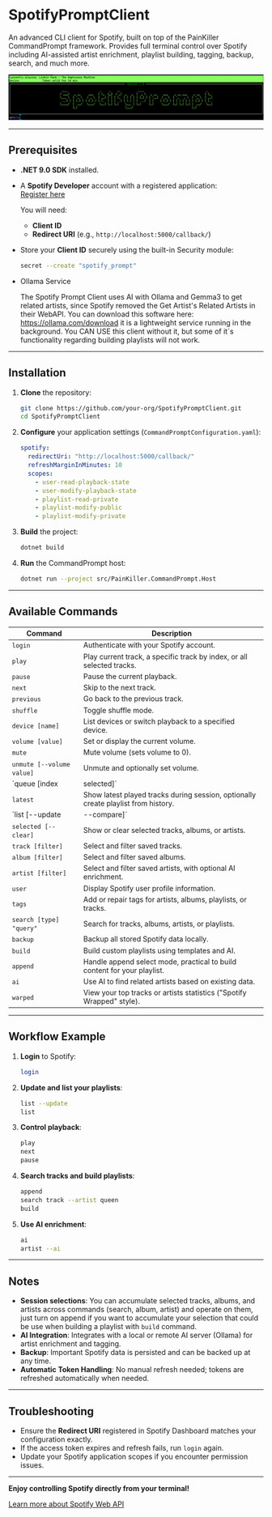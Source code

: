 # SpotifyPromptClient

An advanced CLI client for Spotify, built on top of the PainKiller CommandPrompt framework.
Provides full terminal control over Spotify including AI-assisted artist enrichment, playlist building, tagging, backup, search, and much more.

<img src="images/logo2.png" width="640">

---

## Prerequisites

- **.NET 9.0 SDK** installed.
- A **Spotify Developer** account with a registered application:  
  [Register here](https://developer.spotify.com/dashboard/)
  
  You will need:
  - **Client ID**
  - **Redirect URI** (e.g., `http://localhost:5000/callback/`)

- Store your **Client ID** securely using the built-in Security module:

   ```bash
   secret --create "spotify_prompt"
   ```
- Ollama Service

  The Spotify Prompt Client uses AI with Ollama and Gemma3 to get related artists, since Spotify removed the Get Artist's Related Artists in their WebAPI. You can download this software here: https://ollama.com/download it is a lightweight service running in the background.
  You CAN USE this client without it, but some of it´s functionality regarding building playlists will not work.
  
---

## Installation

1. **Clone** the repository:

   ```bash
   git clone https://github.com/your-org/SpotifyPromptClient.git
   cd SpotifyPromptClient
   ```

2. **Configure** your application settings (`CommandPromptConfiguration.yaml`):

   ```yaml
   spotify:
     redirectUri: "http://localhost:5000/callback/"
     refreshMarginInMinutes: 10
     scopes:
       - user-read-playback-state
       - user-modify-playback-state
       - playlist-read-private
       - playlist-modify-public
       - playlist-modify-private
   ```

3. **Build** the project:

   ```bash
   dotnet build
   ```

4. **Run** the CommandPrompt host:

   ```bash
   dotnet run --project src/PainKiller.CommandPrompt.Host
   ```

---

## Available Commands

| Command          | Description                                                                         |
|------------------|-------------------------------------------------------------------------------------|
| `login`          | Authenticate with your Spotify account.                                             |
| `play`           | Play current track, a specific track by index, or all selected tracks.              |
| `pause`          | Pause the current playback.                                                         |
| `next`           | Skip to the next track.                                                              |
| `previous`       | Go back to the previous track.                                                       |
| `shuffle`        | Toggle shuffle mode.                                                                |
| `device [name]`  | List devices or switch playback to a specified device.                              |
| `volume [value]` | Set or display the current volume.                                                   |
| `mute`           | Mute volume (sets volume to 0).                                                      |
| `unmute [--volume value]` | Unmute and optionally set volume.                                           |
| `queue [index|selected]` | View or modify the playback queue.                                           |
| `latest`         | Show latest played tracks during session, optionally create playlist from history.  |
| `list [--update|--compare]` | View, update, or compare playlists.                                       |
| `selected [--clear]` | Show or clear selected tracks, albums, or artists.                              |
| `track [filter]` | Select and filter saved tracks.                                                      |
| `album [filter]` | Select and filter saved albums.                                                      |
| `artist [filter]`| Select and filter saved artists, with optional AI enrichment.                        |
| `user`           | Display Spotify user profile information.                                           |
| `tags`           | Add or repair tags for artists, albums, playlists, or tracks.                       |
| `search [type] "query"` | Search for tracks, albums, artists, or playlists.                          |
| `backup`         | Backup all stored Spotify data locally.                                              |
| `build`          | Build custom playlists using templates and AI.                                       |
| `append`         | Handle append select mode, practical to build content for your playlist.             |
| `ai`             | Use AI to find related artists based on existing data.                               |
| `warped`         | View your top tracks or artists statistics ("Spotify Wrapped" style).                |

---

## Workflow Example

1. **Login** to Spotify:

   ```bash
   login
   ```

2. **Update and list your playlists**:

   ```bash
   list --update
   list
   ```

3. **Control playback**:

   ```bash
   play
   next
   pause
   ```

4. **Search tracks and build playlists**:

   ```bash
   append
   search track --artist queen
   build
   ```

5. **Use AI enrichment**:

   ```bash
   ai
   artist --ai
   ```

---

## Notes

- **Session selections**: You can accumulate selected tracks, albums, and artists across commands (search, album, artist) and operate on them, just turn on append if you want to accumulate your selection that could be use when building a playlist with `build` command.
- **AI Integration**: Integrates with a local or remote AI server (Ollama) for artist enrichment and tagging.
- **Backup**: Important Spotify data is persisted and can be backed up at any time.
- **Automatic Token Handling**: No manual refresh needed; tokens are refreshed automatically when needed.

---

## Troubleshooting

- Ensure the **Redirect URI** registered in Spotify Dashboard matches your configuration exactly.
- If the access token expires and refresh fails, run `login` again.
- Update your Spotify application scopes if you encounter permission issues.

---

**Enjoy controlling Spotify directly from your terminal!**

[Learn more about Spotify Web API](https://developer.spotify.com/documentation/web-api)

